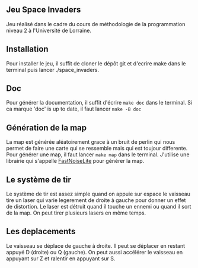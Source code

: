 ## Jeu Space Invaders
Jeu réalisé dans le cadre du cours de méthodologie de la programmation niveau 2 à l'Université de Lorraine. 

## Installation
Pour installer le jeu, il suffit de cloner le dépôt git et d'ecrire make dans le terminal puis lancer ./space_invaders.

## Doc 
Pour générer la documentation, il suffit d'écrire ```make doc``` dans le terminal. Si ca marque 'doc' is up to date, il faut lancer ```make -B doc```

## Génération de la map
La map est générée aléatoirement grace à un bruit de perlin qui nous permet de faire une carte qui se ressemble mais qui est toujour differente. Pour générer une map, il faut lancer ```make map``` dans le terminal.
J'utilise une librairie qui s'appelle [FastNoiseLite](include/FastNoiseLite.h) pour générer la map. 

## Le système de tir
Le système de tir est assez simple quand on appuie sur espace le vaisseau tire un laser qui varie legerement de droite à gauche pour donner un effet de distortion. Le laser est détruit quand il touche un ennemi ou quand il sort de la map. On peut tirer plusieurs lasers en même temps.

## Les deplacements
Le vaisseau se déplace de gauche à droite. Il peut se déplacer en restant appuyé D (droite) ou Q (gauche). On peut aussi accélérer le vaisseau en appuyant sur Z et ralentir en appuyant sur S. 

